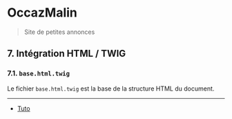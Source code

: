 # OccazMalin
> Site de petites annonces

## 7. Intégration HTML / TWIG

### 7.1. `base.html.twig`

Le fichier `base.html.twig` est la base de la structure HTML du document.


<hr>

- [Tuto](./README.md)